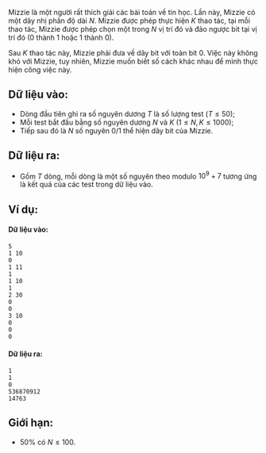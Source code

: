 Mizzie là một người rất thích giải các bài toán về tin học. Lần này, Mizzie có một dãy nhị phân độ dài $N$. Mizzie được phép thực hiện $K$ thao tác, tại mỗi thao tác, Mizzie được phép chọn một trong $N$ vị trí đó và đảo ngược bit tại vị trí đó ($0$ thành $1$ hoặc $1$ thành $0$).

Sau $K$ thao tác này, Mizzie phải đưa về dãy bit với toàn bit $0$. Việc này không khó với Mizzie, tuy nhiên, Mizzie muốn biết số cách khác nhau để mình thực hiện công việc này.

## Dữ liệu vào:
- Dòng đầu tiên ghi ra số nguyên dương $T$ là số lượng test $(T≤50)$;
- Mỗi test bắt đầu bằng số nguyên dương $N$ và $K\ (1≤N,K≤1000)$;
- Tiếp sau đó là $N$ số nguyên $0/1$ thể hiện dãy bit của Mizzie.

## Dữ liệu ra:
- Gồm $T$ dòng, mỗi dòng là một số nguyên theo modulo $10^9+7$ tương ứng là kết quả của các test trong dữ liệu vào.

## Ví dụ:
#### Dữ liệu vào:
```
5
1 10
0
1 11
1
1 10
1
2 30
0
0
3 10
0
0
0
```

#### Dữ liệu ra:
```
1
1
0
536870912
14763
```

## Giới hạn:
- $50\%$ có $N≤100$.